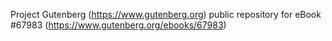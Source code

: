 Project Gutenberg (https://www.gutenberg.org) public repository for
eBook #67983 (https://www.gutenberg.org/ebooks/67983)
